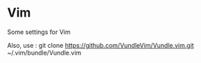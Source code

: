 # Vim
Some settings for Vim

Also, use : git clone https://github.com/VundleVim/Vundle.vim.git ~/.vim/bundle/Vundle.vim
